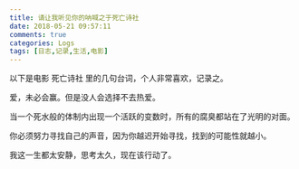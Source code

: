 ```yaml
---
title: 请让我听见你的呐喊之于死亡诗社
date: 2018-05-21 09:57:11
comments: true
categories: Logs
tags: [日志,记录,生活,电影]
---
```

以下是电影 死亡诗社 里的几句台词，个人非常喜欢，记录之。  

爱，未必会赢。但是没人会选择不去热爱。  

当一个死水般的体制内出现一个活跃的变数时，所有的腐臭都站在了光明的对面。  

你必须努力寻找自己的声音，因为你越迟开始寻找，找到的可能性就越小。  

我这一生都太安静，思考太久，现在该行动了。  
